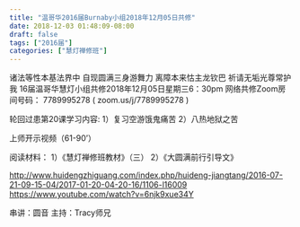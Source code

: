 ```yaml
---
title: "温哥华2016届Burnaby小组2018年12月05日共修"
date: 2018-12-03 01:48:09-08:00
draft: false
tags: ["2016届"]
categories: ["慧灯禅修班"]
---
```

诸法等性本基法界中 自现圆满三身游舞力
离障本来怙主龙钦巴 祈请无垢光尊常护我
16届温哥华慧灯小组共修2018年12月05日星期三6：30pm
网络共修Zoom房间号码： 7789995278 ( zoom.us/j/7789995278 )

轮回过患第20课学习内容: 
1）复习空游饿鬼痛苦 
2）八热地狱之苦

上师开示视频（61-90’）

阅读材料：
1）《慧灯禅修班教材》（三）
2）《大圆满前行引导文》

http://www.huidengzhiguang.com/index.php/huideng-jiangtang/2016-07-21-09-15-04/2017-01-20-04-20-16/1106-l16009
https://www.youtube.com/watch?v=6njk9xue34Y

串讲：圆音
主持：Tracy师兄
